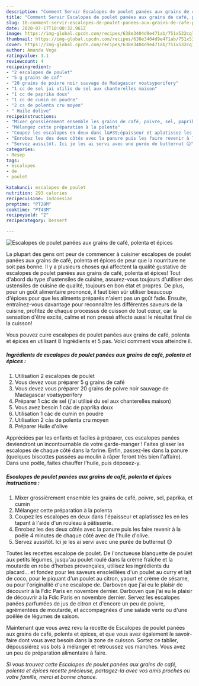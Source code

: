 ```yaml
---
description: "Comment Servir Escalopes de poulet panées aux grains de café, polenta et épices"
title: "Comment Servir Escalopes de poulet panées aux grains de café, polenta et épices"
slug: 18-comment-servir-escalopes-de-poulet-panees-aux-grains-de-cafe-polenta-et-epices
date: 2020-07-17T10:00:32.961Z
image: https://img-global.cpcdn.com/recipes/638e3404d9e471ab/751x532cq70/escalopes-de-poulet-panees-aux-grains-de-cafe-polenta-et-epices-photo-principale-de-la-recette.jpg
thumbnail: https://img-global.cpcdn.com/recipes/638e3404d9e471ab/751x532cq70/escalopes-de-poulet-panees-aux-grains-de-cafe-polenta-et-epices-photo-principale-de-la-recette.jpg
cover: https://img-global.cpcdn.com/recipes/638e3404d9e471ab/751x532cq70/escalopes-de-poulet-panees-aux-grains-de-cafe-polenta-et-epices-photo-principale-de-la-recette.jpg
author: Amanda Vega
ratingvalue: 3.1
reviewcount: 4
recipeingredient:
- "2 escalopes de poulet"
- "5 g grains de caf"
- "20 grains de poivre noir sauvage de Madagascar voatsyperifery"
- "1 cc de sel jai utilis du sel aux chanterelles maison"
- "1 cc de paprika doux"
- "1 cc de cumin en poudre"
- "2 cs de polenta cru moyen"
- " Huile dolive"
recipeinstructions:
- "Mixer grossièrement ensemble les grains de café, poivre, sel, paprika, et cumin"
- "Mélangez cette préparation à la polenta"
- "Coupez les escalopes en deux dans l&#39;épaisseur et aplatissez les en les tapant à l&#39;aide d&#39;un rouleau à pâtisserie."
- "Enrobez les des deux côtés avec la panure puis les faire revenir à la poêle 4 minutes de chaque côté avec de l&#39;huile d&#39;olive."
- "Servez aussitôt. Ici je les ai servi avec une purée de butternut 😊"
categories:
- Resep
tags:
- escalopes
- de
- poulet

katakunci: escalopes de poulet 
nutrition: 293 calories
recipecuisine: Indonesian
preptime: "PT28M"
cooktime: "PT43M"
recipeyield: "2"
recipecategory: Dessert

---
```



![Escalopes de poulet panées aux grains de café, polenta et épices](https://img-global.cpcdn.com/recipes/638e3404d9e471ab/751x532cq70/escalopes-de-poulet-panees-aux-grains-de-cafe-polenta-et-epices-photo-principale-de-la-recette.jpg)

La plupart des gens ont peur de commencer à cuisiner escalopes de poulet panées aux grains de café, polenta et épices de peur que la nourriture ne soit pas bonne. Il y a plusieurs choses qui affectent la qualité gustative de escalopes de poulet panées aux grains de café, polenta et épices! Tout d'abord du type d'ustensiles de cuisine, assurez-vous toujours d'utiliser des ustensiles de cuisine de qualité, toujours en bon état et propres. De plus, pour un goût alimentaire prononcé, il faut bien sûr utiliser beaucoup d'épices pour que les aliments préparés n'aient pas un goût fade. Ensuite, entraînez-vous davantage pour reconnaître les différentes saveurs de la cuisine, profitez de chaque processus de cuisson de tout cœur, car la sensation d'être excité, calme et non pressé affecte aussi le résultat final de la cuisson!

<!--inarticleads1-->

Vous pouvez cuire escalopes de poulet panées aux grains de café, polenta et épices en utilisant 8 Ingrédients et 5 pas. Voici comment vous atteindre il.

##### Ingrédients de escalopes de poulet panées aux grains de café, polenta et épices :

1. Utilisation 2 escalopes de poulet
1. Vous devez vous préparer 5 g grains de café
1. Vous devez vous préparer 20 grains de poivre noir sauvage de Madagascar voatsyperifery
1. Préparer 1 càc de sel (j&#39;ai utilisé du sel aux chanterelles maison)
1. Vous avez besoin 1 càc de paprika doux
1. Utilisation 1 càc de cumin en poudre
1. Utilisation 2 càs de polenta cru moyen
1. Préparer  Huile d&#39;olive


Appréciées par les enfants et faciles à préparer, ces escalopes panées deviendront un incontournable de votre garde-manger ! Faites glisser les escalopes de chaque côté dans la farine. Enfin, passez-les dans la panure (quelques biscottes passées au moulin à râper feront très bien l&#39;affaire). Dans une poêle, faites chauffer l&#39;huile, puis déposez-y. 

<!--inarticleads2-->

##### Escalopes de poulet panées aux grains de café, polenta et épices instructions :

1. Mixer grossièrement ensemble les grains de café, poivre, sel, paprika, et cumin
1. Mélangez cette préparation à la polenta
1. Coupez les escalopes en deux dans l&#39;épaisseur et aplatissez les en les tapant à l&#39;aide d&#39;un rouleau à pâtisserie.
1. Enrobez les des deux côtés avec la panure puis les faire revenir à la poêle 4 minutes de chaque côté avec de l&#39;huile d&#39;olive.
1. Servez aussitôt. Ici je les ai servi avec une purée de butternut 😊


Toutes les recettes escalope de poulet. De l&#39;onctueuse blanquette de poulet aux petits légumes, jusqu&#39;au poulet roulé dans la crème fraîche et la moutarde en robe d&#39;herbes provençales, utilisez les ingrédients du placard… et fondez pour les saveurs ensoleillées d&#39;un poulet au curry et lait de coco, pour le piquant d&#39;un poulet au citron, yaourt et crème de sésame, ou pour l&#39;originalité d&#39;une escalope de. Darboven que j&#39;ai eu le plaisir de découvrir à la Fdic Paris en novembre dernier. Darboven que j&#39;ai eu le plaisir de découvrir à la Fdic Paris en novembre dernier. Servez les escalopes panées parfumées de jus de citron et d&#39;encore un peu de poivre, agrémentées de moutarde, et accompagnées d&#39;une salade verte ou d&#39;une poêlée de légumes de saison. 

<!--inarticleads1-->

<p>
Maintenant que vous avez revu la recette de Escalopes de poulet panées aux grains de café, polenta et épices, et que vous avez également le savoir-faire dont vous avez besoin dans la zone de cuisson. Sortez ce tablier, dépoussiérez vos bols à mélanger et retroussez vos manches. Vous avez un peu de préparation alimentaire à faire.
</p>

<p>
<i>Si vous trouvez cette Escalopes de poulet panées aux grains de café, polenta et épices recette précieuse, partagez-la avec vos amis proches ou votre famille, merci et bonne chance.</i>
</p>
